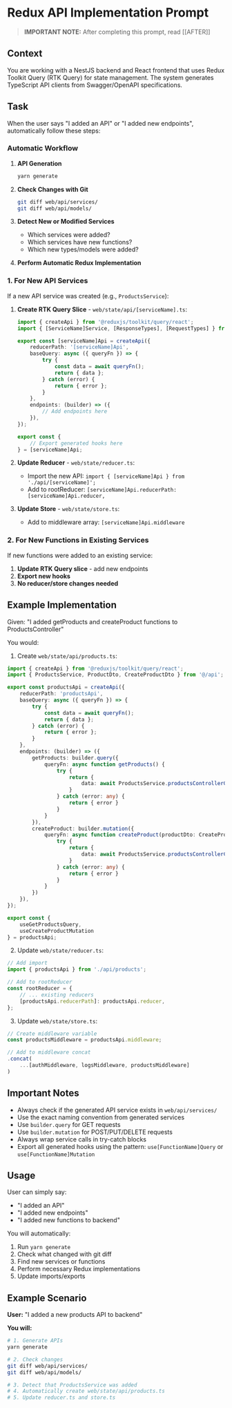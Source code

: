 # Redux API Implementation Prompt

> **IMPORTANT NOTE:** After completing this prompt, read [[AFTER]]

## Context

You are working with a NestJS backend and React frontend that uses Redux Toolkit Query (RTK Query) for state management. The system generates TypeScript API clients from Swagger/OpenAPI specifications.

## Task

When the user says "I added an API" or "I added new endpoints", automatically follow these steps:

### Automatic Workflow

1. **API Generation**

   ```bash
   yarn generate
   ```

2. **Check Changes with Git**

   ```bash
   git diff web/api/services/
   git diff web/api/models/
   ```

3. **Detect New or Modified Services**
   - Which services were added?
   - Which services have new functions?
   - Which new types/models were added?

4. **Perform Automatic Redux Implementation**

### 1. For New API Services

If a new API service was created (e.g., `ProductsService`):

1. **Create RTK Query Slice** - `web/state/api/[serviceName].ts`:

   ```typescript
   import { createApi } from '@reduxjs/toolkit/query/react';
   import { [ServiceName]Service, [ResponseTypes], [RequestTypes] } from '@/api';
   
   export const [serviceName]Api = createApi({
       reducerPath: '[serviceName]Api',
       baseQuery: async ({ queryFn }) => {
           try {
               const data = await queryFn();
               return { data };
           } catch (error) {
               return { error };
           }
       },
       endpoints: (builder) => ({
           // Add endpoints here
       }),
   });
   
   export const { 
       // Export generated hooks here
   } = [serviceName]Api;
   ```

2. **Update Reducer** - `web/state/reducer.ts`:
   - Import the new API: `import { [serviceName]Api } from './api/[serviceName]';`
   - Add to rootReducer: `[serviceName]Api.reducerPath: [serviceName]Api.reducer,`

3. **Update Store** - `web/state/store.ts`:
   - Add to middleware array: `[serviceName]Api.middleware`

### 2. For New Functions in Existing Services

If new functions were added to an existing service:

1. **Update RTK Query slice** - add new endpoints
2. **Export new hooks**
3. **No reducer/store changes needed**

## Example Implementation

Given: "I added getProducts and createProduct functions to ProductsController"

You would:

1. Create `web/state/api/products.ts`:

```typescript
import { createApi } from '@reduxjs/toolkit/query/react';
import { ProductsService, ProductDto, CreateProductDto } from '@/api';

export const productsApi = createApi({
    reducerPath: 'productsApi',
    baseQuery: async ({ queryFn }) => {
        try {
            const data = await queryFn();
            return { data };
        } catch (error) {
            return { error };
        }
    },
    endpoints: (builder) => ({
        getProducts: builder.query({
            queryFn: async function getProducts() {
                try {
                    return {
                        data: await ProductsService.productsControllerGetProducts()
                    }
                } catch (error: any) {
                    return { error }
                }
            }
        }),
        createProduct: builder.mutation({
            queryFn: async function createProduct(productDto: CreateProductDto) {
                try {
                    return {
                        data: await ProductsService.productsControllerCreateProduct(productDto)
                    }
                } catch (error: any) {
                    return { error }
                }
            }
        })
    }),
});

export const { 
    useGetProductsQuery,
    useCreateProductMutation 
} = productsApi;
```

2. Update `web/state/reducer.ts`:

```typescript
// Add import
import { productsApi } from './api/products';

// Add to rootReducer
const rootReducer = {
    // ... existing reducers
    [productsApi.reducerPath]: productsApi.reducer,
};
```

3. Update `web/state/store.ts`:

```typescript
// Create middleware variable
const productsMiddleware = productsApi.middleware;

// Add to middleware concat
.concat(
    ...[authMiddleware, logsMiddleware, productsMiddleware]
)
```

## Important Notes

- Always check if the generated API service exists in `web/api/services/`
- Use the exact naming convention from generated services
- Use `builder.query` for GET requests
- Use `builder.mutation` for POST/PUT/DELETE requests
- Always wrap service calls in try-catch blocks
- Export all generated hooks using the pattern: `use[FunctionName]Query` or `use[FunctionName]Mutation`

## Usage

User can simply say:

- "I added an API"
- "I added new endpoints"
- "I added new functions to backend"

You will automatically:

1. Run `yarn generate`
2. Check what changed with git diff
3. Find new services or functions
4. Perform necessary Redux implementations
5. Update imports/exports

## Example Scenario

**User:** "I added a new products API to backend"

**You will:**

```bash
# 1. Generate APIs
yarn generate

# 2. Check changes
git diff web/api/services/
git diff web/api/models/

# 3. Detect that ProductsService was added
# 4. Automatically create web/state/api/products.ts
# 5. Update reducer.ts and store.ts
```
